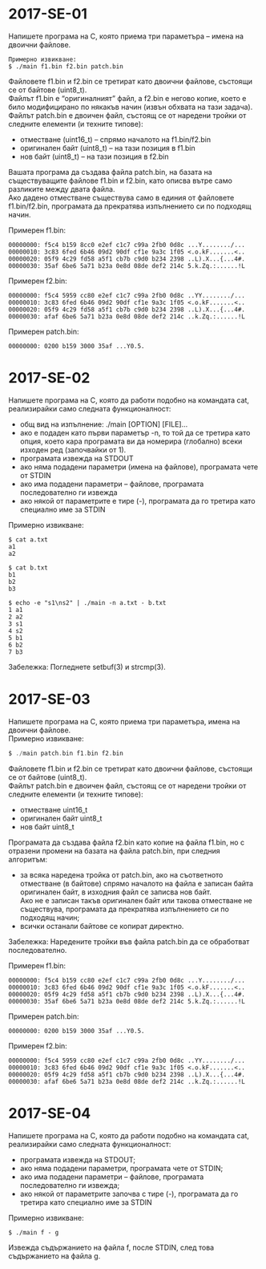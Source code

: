 # 2017-SE-01
Напишете програма на C, която приема три параметъра – имена на двоични файлове.
```
Примерно извикване:
$ ./main f1.bin f2.bin patch.bin
```
Файловете f1.bin и f2.bin се третират като двоични файлове, състоящи се от байтове (uint8_t). <br />
Файлът f1.bin e “оригиналният” файл, а f2.bin е негово копие, което е било модифицирано по някакъв начин (извън обхвата на тази задача). <br />
Файлът patch.bin е двоичен файл, състоящ се от наредени тройки от следните елементи (и техните типове):

- отместване (uint16_t) – спрямо началото на f1.bin/f2.bin
- оригинален байт (uint8_t) – на тази позиция в f1.bin
- нов байт (uint8_t) – на тази позиция в f2.bin

Вашата програма да създава файла patch.bin, на базата на съществуващите файлове f1.bin и f2.bin, като описва вътре само разликите между двата файла. <br />
Ако дадено отместване съществува само в единия от файловете f1.bin/f2.bin, програмата да прекратява изпълнението си по подходящ начин. <br />

Примерен f1.bin:
```
00000000: f5c4 b159 8cc0 e2ef c1c7 c99a 2fb0 0d8c ...Y......../...
00000010: 3c83 6fed 6b46 09d2 90df cf1e 9a3c 1f05 <.o.kF.......<..
00000020: 05f9 4c29 fd58 a5f1 cb7b c9d0 b234 2398 ..L).X...{...4#.
00000030: 35af 6be6 5a71 b23a 0e8d 08de def2 214c 5.k.Zq.:......!L
```

Примерен f2.bin:
```
00000000: f5c4 5959 cc80 e2ef c1c7 c99a 2fb0 0d8c ..YY......../...
00000010: 3c83 6fed 6b46 09d2 90df cf1e 9a3c 1f05 <.o.kF.......<..
00000020: 05f9 4c29 fd58 a5f1 cb7b c9d0 b234 2398 ..L).X...{...4#.
00000030: afaf 6be6 5a71 b23a 0e8d 08de def2 214c ..k.Zq.:......!L
```
Примерен patch.bin:
```
00000000: 0200 b159 3000 35af ...Y0.5.
```

# 2017-SE-02
Напишете програма на C, която да работи подобно на командата cat, реализирайки само следната функционалност:
- общ вид на изпълнение: ./main [OPTION] [FILE]...
- ако е подаден като първи параметър -n, то той да се третира като опция, което кара програмата ви да номерира (глобално) всеки изходен ред (започвайки от 1).
- програмата извежда на STDOUT
- ако няма подадени параметри (имена на файлове), програмата чете от STDIN
- ако има подадени параметри – файлове, програмата последователно ги извежда
- ако някой от параметрите е тире (-), програмата да го третира като специално име за STDIN

Примерно извикване:
```
$ cat a.txt
a1
a2

$ cat b.txt
b1
b2
b3

$ echo -e "s1\ns2" | ./main -n a.txt - b.txt
1 a1
2 a2
3 s1
4 s2
5 b1
6 b2
7 b3
```

Забележка: Погледнете setbuf(3) и strcmp(3).

# 2017-SE-03

Напишете програма на C, която приема три параметъра, имена на двоични файлове. <br />
Примерно извикване:
```c
$ ./main patch.bin f1.bin f2.bin
```
Файловете f1.bin и f2.bin се третират като двоични файлове, състоящи се от байтове (uint8_t). <br />
Файлът patch.bin е двоичен файл, състоящ се от наредени тройки от следните елементи (и техните типове): <br />
- отместване uint16_t
- оригинален байт uint8_t
- нов байт uint8_t

Програмата да създава файла f2.bin като копие на файла f1.bin, но с отразени промени на базата на файла patch.bin, при следния алгоритъм: <br />
- за всяка наредена тройка от patch.bin, ако на съответното отместване (в байтове) спрямо началото на файла е записан байта оригинален байт, в изходния файл се записва нов байт. <br />
Ако не е записан такъв оригинален байт или такова отместване не съществува, програмата да прекратява изпълнението си по подходящ начин;
- всички останали байтове се копират директно.

Забележка: Наредените тройки във файла patch.bin да се обработват последователно. <br />

Примерен f1.bin:
```
00000000: f5c4 b159 cc80 e2ef c1c7 c99a 2fb0 0d8c ...Y......../...
00000010: 3c83 6fed 6b46 09d2 90df cf1e 9a3c 1f05 <.o.kF.......<..
00000020: 05f9 4c29 fd58 a5f1 cb7b c9d0 b234 2398 ..L).X...{...4#.
00000030: 35af 6be6 5a71 b23a 0e8d 08de def2 214c 5.k.Zq.:......!L
```

Примерен patch.bin:
```
00000000: 0200 b159 3000 35af ...Y0.5.
```

Примерен f2.bin:
```
00000000: f5c4 5959 cc80 e2ef c1c7 c99a 2fb0 0d8c ..YY......../...
00000010: 3c83 6fed 6b46 09d2 90df cf1e 9a3c 1f05 <.o.kF.......<..
00000020: 05f9 4c29 fd58 a5f1 cb7b c9d0 b234 2398 ..L).X...{...4#.
00000030: afaf 6be6 5a71 b23a 0e8d 08de def2 214c ..k.Zq.:......!L
```

# 2017-SE-04
Напишете програма на C, която да работи подобно на командата cat, реализирайки само следната функционалност:
- програмата извежда на STDOUT;
- ако няма подадени параметри, програмата чете от STDIN;
- ако има подадени параметри – файлове, програмата последователно ги извежда;
- ако някой от параметрите започва с тире (-), програмата да го третира като специално име за STDIN

Примерно извикване:
```
$ ./main f - g
```

Извежда съдържанието на файла f, после STDIN, след това съдържанието на файла g.